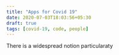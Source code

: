 ```yaml
---
title: "Apps for Covid 19"
date: 2020-07-03T18:03:56+05:30
draft: true
tags: [covid-19, code, people]
---
```


There is a widespread notion particularaty 

